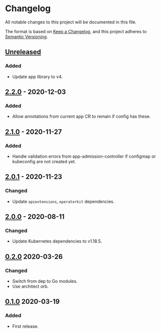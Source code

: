 # Changelog

All notable changes to this project will be documented in this file.

The format is based on [Keep a Changelog](https://keepachangelog.com/en/1.0.0/),
and this project adheres to [Semantic Versioning](https://semver.org/spec/v2.0.0.html).



## [Unreleased]

### Added

- Update app library to v4.

## [2.2.0] - 2020-12-03

### Added

- Allow annotations from current app CR to remain if config has these. 

## [2.1.0] - 2020-11-27

### Added

- Handle validation errors from app-admission-controller if configmap or
kubeconfig are not created yet.

## [2.0.1] - 2020-11-23

### Changed

- Update `apiextensions`, `operatorkit` dependencies.

## [2.0.0] - 2020-08-11

### Changed

- Update Kubernetes dependencies to v1.18.5.

## [0.2.0] 2020-03-26

### Changed

- Switch from dep to Go modules.
- Use architect orb.



## [0.1.0] 2020-03-19

### Added

- First release.



[Unreleased]: https://github.com/giantswarm/resource/compare/v2.2.0...HEAD
[2.2.0]: https://github.com/giantswarm/resource/compare/v2.1.0...v2.2.0
[2.1.0]: https://github.com/giantswarm/resource/compare/v2.0.1...v2.1.0
[2.0.1]: https://github.com/giantswarm/resource/compare/v2.0.0...v2.0.1
[2.0.0]: https://github.com/giantswarm/resource/compare/v0.2.0...v2.0.0
[0.2.0]: https://github.com/giantswarm/resource/compare/v0.1.0...v0.2.0

[0.1.0]: https://github.com/giantswarm/resource/releases/tag/v0.1.0

